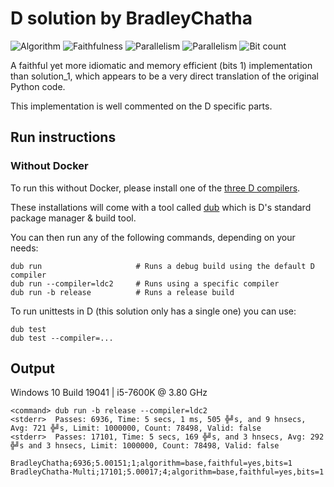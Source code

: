 # D solution by BradleyChatha

![Algorithm](https://img.shields.io/badge/Algorithm-base-green)
![Faithfulness](https://img.shields.io/badge/Faithful-yes-green)
![Parallelism](https://img.shields.io/badge/Parallel-no-green)
![Parallelism](https://img.shields.io/badge/Parallel-yes-green)
![Bit count](https://img.shields.io/badge/Bits-1-green)

A faithful yet more idiomatic and memory efficient (bits 1) implementation than solution_1, which appears to be a very direct translation of the original Python code.

This implementation is well commented on the D specific parts.

## Run instructions

### Without Docker

To run this without Docker, please install one of the [three D compilers](https://dlang.org/download.html).

These installations will come with a tool called [dub](https://dub.pm/getting_started) which is D's standard package manager & build tool.

You can then run any of the following commands, depending on your needs:

```
dub run                     # Runs a debug build using the default D compiler
dub run --compiler=ldc2     # Runs using a specific compiler
dub run -b release          # Runs a release build
```

To run unittests in D (this solution only has a single one) you can use:

```
dub test
dub test --compiler=...
```

## Output

Windows 10 Build 19041 | i5-7600K @ 3.80 GHz

```
<command> dub run -b release --compiler=ldc2
<stderr>  Passes: 6936, Time: 5 secs, 1 ms, 505 ╬╝s, and 9 hnsecs, Avg: 721 ╬╝s, Limit: 1000000, Count: 78498, Valid: false
<stderr>  Passes: 17101, Time: 5 secs, 169 ╬╝s, and 3 hnsecs, Avg: 292 ╬╝s and 3 hnsecs, Limit: 1000000, Count: 78498, Valid: false

BradleyChatha;6936;5.00151;1;algorithm=base,faithful=yes,bits=1
BradleyChatha-Multi;17101;5.00017;4;algorithm=base,faithful=yes,bits=1
```
